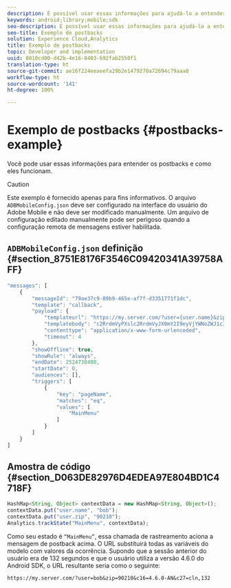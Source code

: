 ```yaml
---
description: É possível usar essas informações para ajudá-lo a entender os postbacks e como eles funcionam.
keywords: android;library;mobile;sdk
seo-description: É possível usar essas informações para ajudá-lo a entender os postbacks e como eles funcionam.
seo-title: Exemplo de postbacks
solution: Experience Cloud,Analytics
title: Exemplo de postbacks
topic: Developer and implementation
uuid: 8010cd00-d42b-4e16-8403-692fab2550f1
translation-type: ht
source-git-commit: ae16f224eeaeefa29b2e1479270a72694c79aaa0
workflow-type: ht
source-wordcount: '141'
ht-degree: 100%

---
```



# Exemplo de postbacks {#postbacks-example}

Você pode usar essas informações para entender os postbacks e como eles funcionam.

>[!CAUTION]
>
>Este exemplo é fornecido apenas para fins informativos. O arquivo `ADBMobileConfig.json` deve ser configurado na interface do usuário do Adobe Mobile e não deve ser modificado manualmente. Um arquivo de configuração editado manualmente pode ser perigoso quando a configuração remota de mensagens estiver habilitada.

## `ADBMobileConfig.json` definição {#section_8751E8176F3546C09420341A39758AFF}

```js
"messages": [ 
    { 
        "messageId": "79ae37c9-89b9-465e-af7f-d3351771f1dc", 
        "template": "callback", 
        "payload": {  
            "templateurl": "https://my.server.com/?user={user.name}&zip={user.zip}&c16={%sdkver%}&c27=cln,{a.PrevSessionLength}", 
            "templatebody": "c2RrdmVyPXslc2RrdmVyJX0mY2I9eyVjYWNoZWJ1c3QlfSZjbGllbnRJZD17bi5jbGllbnQuaWR9JnRzPXsldGltZXN0YW1wVSV9JnRzej17JXRpbWVzdGFtcFolfQ==", 
            "contenttype": "application/x-www-form-urlencoded",  
            "timeout": 4 
        }, 
        "showOffline": true, 
        "showRule": "always", 
        "endDate": 2524730400, 
        "startDate": 0, 
        "audiences": [], 
        "triggers": [ 
            { 
                "key": "pageName", 
                "matches": "eq", 
                "values": [ 
                    "MainMenu" 
                ] 
            } 
        ] 
    } 
] 
```

## Amostra de código {#section_D063DE82976D4EDEA97E804BD1C4718F}

```js
HashMap<String, Object> contextData = new HashMap<String, Object>(); 
contextData.put("user.name", "bob"); 
contextData.put("user.zip", "90210"); 
Analytics.trackState("MainMenu", contextData);
```

Como seu estado é `“MainMenu”`, essa chamada de rastreamento aciona a mensagem de postback acima. O URL substituirá todas as variáveis do modelo com valores da ocorrência. Supondo que a sessão anterior do usuário era de 132 segundos e que o usuário utiliza a versão 4.6.0 do Android SDK, o URL resultante seria como o seguinte:

`https://my.server.com/?user=bob&zip=90210&c16=4.6.0-AN&c27=cln,132`
